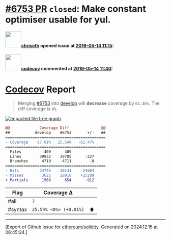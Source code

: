 # [\#6753 PR](https://github.com/ethereum/solidity/pull/6753) `closed`: Make constant optimiser usable for yul.

#### <img src="https://avatars.githubusercontent.com/u/9073706?v=4" width="50">[chriseth](https://github.com/chriseth) opened issue at [2019-05-14 11:15](https://github.com/ethereum/solidity/pull/6753):



#### <img src="https://avatars.githubusercontent.com/in/254?v=4" width="50">[codecov](https://github.com/apps/codecov) commented at [2019-05-14 11:40](https://github.com/ethereum/solidity/pull/6753#issuecomment-492202029):

# [Codecov](https://codecov.io/gh/ethereum/solidity/pull/6753?src=pr&el=h1) Report
> Merging [#6753](https://codecov.io/gh/ethereum/solidity/pull/6753?src=pr&el=desc) into [develop](https://codecov.io/gh/ethereum/solidity/commit/74fbf5402d17b30002d25aaeed5279906c892431?src=pr&el=desc) will **decrease** coverage by `61.46%`.
> The diff coverage is `0%`.

[![Impacted file tree graph](https://codecov.io/gh/ethereum/solidity/pull/6753/graphs/tree.svg?width=650&token=87PGzVEwU0&height=150&src=pr)](https://codecov.io/gh/ethereum/solidity/pull/6753?src=pr&el=tree)

```diff
@@             Coverage Diff              @@
##           develop    #6753       +/-   ##
============================================
- Coverage    87.01%   25.54%   -61.47%     
============================================
  Files          409      409               
  Lines        39932    39705      -227     
  Branches      4719     4711        -8     
============================================
- Hits         34745    10141    -24604     
- Misses        3621    28910    +25289     
+ Partials      1566      654      -912
```

| Flag | Coverage Δ | |
|---|---|---|
| #all | `?` | |
| #syntax | `25.54% <0%> (+0.01%)` | :arrow_up: |


-------------------------------------------------------------------------------



[Export of Github issue for [ethereum/solidity](https://github.com/ethereum/solidity). Generated on 2024.12.15 at 06:45:24.]
